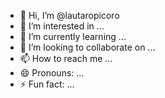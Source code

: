 - 👋 Hi, I’m @lautaropicoro
- 👀 I’m interested in ...
- 🌱 I’m currently learning ...
- 💞️ I’m looking to collaborate on ...
- 📫 How to reach me ...
- 😄 Pronouns: ...
- ⚡ Fun fact: ...

<!---
lautaropicoro/lautaropicoro is a ✨ special ✨ repository because its `README.md` (this file) appears on your GitHub profile.
You can click the Preview link to take a look at your changes.
--->
